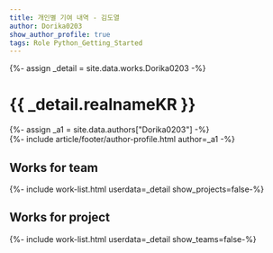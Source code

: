 ```yaml
---
title: 개인별 기여 내역 - 김도열
author: Dorika0203
show_author_profile: true
tags: Role Python_Getting_Started
---
```


<div>{%- assign _detail = site.data.works.Dorika0203 -%}</div>

# {{ _detail.realnameKR }}

<div>{%- assign _a1 = site.data.authors["Dorika0203"] -%}</div>
<div>{%- include article/footer/author-profile.html author=_a1 -%}</div>

## Works for team

<div>{%- include work-list.html userdata=_detail show_projects=false-%}</div>


## Works for project

<div>{%- include work-list.html userdata=_detail show_teams=false-%}</div>